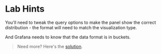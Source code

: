 # Lab Hints

You'll need to tweak the query options to make the panel show the correct distribution - the format will need to match the visualization type.

And Grafana needs to know that the data format is in buckets.

> Need more? Here's the [solution](solution.md).
